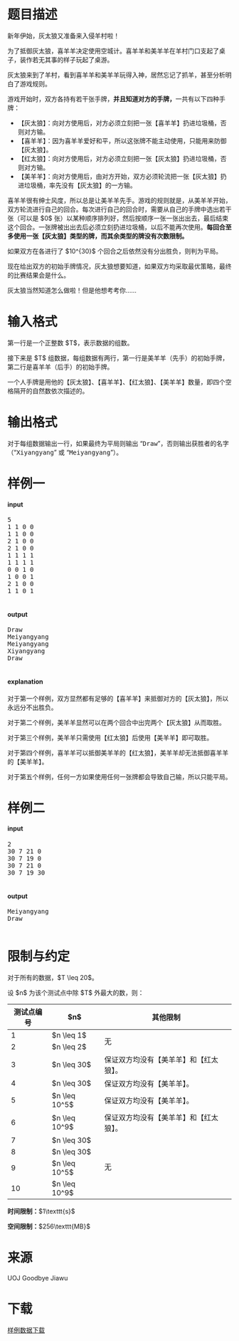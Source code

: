 # 题目描述

<p>新年伊始，灰太狼又准备来入侵羊村啦！</p>
<p>为了抵御灰太狼，喜羊羊决定使用空城计。喜羊羊和美羊羊在羊村门口支起了桌子，装作若无其事的样子玩起了桌游。</p>
<p>灰太狼来到了羊村，看到喜羊羊和美羊羊玩得入神，居然忘记了抓羊，甚至分析明白了游戏规则。</p>
<p>游戏开始时，双方各持有若干张手牌，<strong>并且知道对方的手牌，</strong>一共有以下四种手牌：</p>
<ul><li>【灰太狼】：向对方使用后，对方必须立刻把一张【喜羊羊】扔进垃圾桶，否则对方输。</li>
<li>【喜羊羊】：因为喜羊羊爱好和平，所以这张牌不能主动使用，只能用来防御【灰太狼】。</li>
<li>【红太狼】：向对方使用后，对方必须立刻把一张【灰太狼】扔进垃圾桶，否则对方输。</li>
<li>【美羊羊】：向对方使用后，由对方开始，双方必须轮流把一张【灰太狼】扔进垃圾桶，率先没有【灰太狼】的一方输。</li>
</ul><p>喜羊羊很有绅士风度，所以总是让美羊羊先手。游戏的规则就是，从美羊羊开始，双方轮流进行自己的回合。每次进行自己的回合时，需要从自己的手牌中选出若干张（可以是 $0$ 张）以某种顺序排列好，然后按顺序一张一张出出去，最后结束这个回合。一张牌被出出去后必须立刻扔进垃圾桶，以后不能再次使用。<strong>每回合至多使用一张【灰太狼】类型的牌，而其余类型的牌没有次数限制。</strong></p>
<p>如果双方在各进行了 $10^{30}$ 个回合之后依然没有分出胜负，则判为平局。</p>
<p>现在给出双方的初始手牌情况，灰太狼想要知道，如果双方均采取最优策略，最终的比赛结果会是什么。</p>
<p>灰太狼当然知道怎么做啦！但是他想考考你……</p>

# 输入格式


<p>第一行是一个正整数 $T$，表示数据的组数。</p>
<p>接下来是 $T$ 组数据，每组数据有两行，第一行是美羊羊（先手）的初始手牌，第二行是喜羊羊（后手）的初始手牌。</p>
<p>一个人手牌是用他的【灰太狼】、【喜羊羊】、【红太狼】、【美羊羊】数量，即四个空格隔开的自然数依次描述的。</p>

# 输出格式


<p>对于每组数据输出一行，如果最终为平局则输出 “<samp>Draw</samp>”，否则输出获胜者的名字（“<samp>Xiyangyang</samp>” 或 “<samp>Meiyangyang</samp>”）。</p>

# 样例一


<h4>input</h4>
<pre>5
1 1 0 0
1 1 0 0
2 1 0 0
2 1 0 0
1 1 1 1
1 1 1 1
0 0 1 0
1 0 0 1
2 1 0 0
1 1 0 1

</pre>

<h4>output</h4>
<pre>Draw
Meiyangyang
Meiyangyang
Xiyangyang
Draw

</pre>

<h4>explanation</h4>
<p>对于第一个样例，双方显然都有足够的【喜羊羊】来抵御对方的【灰太狼】，所以永远分不出胜负。</p>
<p>对于第二个样例，美羊羊显然可以在两个回合中出完两个【灰太狼】从而取胜。</p>
<p>对于第三个样例，美羊羊只需使用【红太狼】后使用【美羊羊】即可取胜。</p>
<p>对于第四个样例，喜羊羊可以抵御美羊羊的【红太狼】，美羊羊却无法抵御喜羊羊的【美羊羊】。</p>
<p>对于第五个样例，任何一方如果使用任何一张牌都会导致自己输，所以只能平局。</p>

# 样例二


<h4>input</h4>
<pre>2
30 7 21 0
30 7 19 0
30 7 21 0
30 7 19 30

</pre>

<h4>output</h4>
<pre>Meiyangyang
Draw

</pre>


# 限制与约定


<p>对于所有的数据，$T \leq 20$。</p>
<p>设 $n$ 为该个测试点中除 $T$ 外最大的数，则：</p>
<div class="table-responsive">
<table class="table table-bordered table-text-center table-vertical-middle"><thead><tr><th>测试点编号</th>
<th>$n$</th>
<th>其他限制</th>
</tr></thead><tbody><tr><td>1</td><td>$n \leq 1$</td><td rowspan="2">无</td></tr><tr><td>2</td><td>$n \leq 2$</td></tr><tr><td>3</td><td>$n \leq 30$</td><td>保证双方均没有【美羊羊】和【红太狼】。</td></tr><tr><td>4</td><td>$n \leq 30$</td><td>保证双方均没有【美羊羊】。</td></tr><tr><td>5</td><td>$n \leq 10^5$</td><td>保证双方均没有【美羊羊】。</td></tr><tr><td>6</td><td>$n \leq 10^9$</td><td>保证双方均没有【美羊羊】和【红太狼】。</td></tr><tr><td>7</td><td>$n \leq 30$</td><td rowspan="4">无</td></tr><tr><td>8</td><td>$n \leq 30$</td></tr><tr><td>9</td><td>$n \leq 10^5$</td></tr><tr><td>10</td><td>$n \leq 10^9$</td></tr></tbody></table></div>

<p><strong>时间限制：</strong>$1\texttt{s}$</p>
<p><strong>空间限制：</strong>$256\texttt{MB}$</p>

# 来源


<p>UOJ Goodbye Jiawu</p>

# 下载


<p><a href="/download.php?type=problem&amp;id=68">样例数据下载</a></p>

